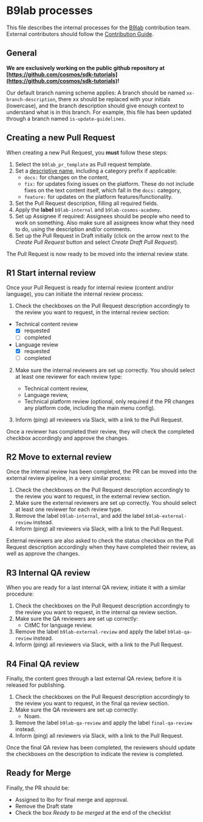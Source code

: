 # B9lab processes

This file describes the internal processes for the [B9lab](https://b9lab.com) contribution team. External contributors should follow the [Contribution Guide](../CONTRIBUTING.md).


## General

**We are exclusively working on the public github repository at [https://github.com/cosmos/sdk-tutorials](https://github.com/cosmos/sdk-tutorials)!**

Our default branch naming scheme applies: A branch should be named `xx-branch-description`, there xx should be replaced with your initials (lowercase), and the branch description should give enough context to understand what is in this branch. For example, this file has been updated through a branch named `is-update-guidelines`.


## Creating a new Pull Request

When creating a new Pull Request, you **must** follow these steps:

1. Select the `b9lab_pr_template` as Pull request template.
2. Set a [descriptive name](https://cbea.ms/git-commit/), including a category prefix if applicable:
   * `docs:` for changes on the content,
   * `fix:` for updates fixing issues on the platform. These do not include fixes on the text content itself, which fall in the `docs:` category,
   * `feature:` for updates on the platform features/functionality.
3. Set the Pull Request description, filling all required fields.
4. Apply the **label** `b9lab-internal` and `b9lab-cosmos-academy`.
5. Set up Assignee if required: Assignees should be people who need to work on something. Also make sure all assignees know what they need to do, using the description and/or comments.
6. Set up the Pull Request in Draft initially (click on the arrow next to the _Create Pull Request_ button and select _Create Draft Pull Request_).


The Pull Request is now ready to be moved into the internal review state.


## R1 Start internal review

Once your Pull Request is ready for internal review (content and/or language), you can initiate the internal review process:

1. Check the checkboxes on the Pull Request description accordingly to the review you want to request, in the internal review section:

- Technical content review
  - [x] requested
  - [ ] completed
- Language review
  - [x] requested
  - [ ] completed

2. Make sure the internal reviewers are set up correctly. You should select at least one reviewer for each review type:
   * Technical content review,
   * Language review,
   * Technical platform review (optional, only required if the PR changes any platform code, including the main menu config).

3. Inform (ping) all reviewers via Slack, with a link to the Pull Request.

Once a reviewer has completed their review, they will check the completed checkbox accordingly and approve the changes.


## R2 Move to external review

Once the internal review has been completed, the PR can be moved into the external review pipeline, in a very similar process:

1. Check the checkboxes on the Pull Request description accordingly to the review you want to request, in the external review section.
2. Make sure the external reviewers are set up correctly. You should select at least one reviewer for each review type.
3. Remove the label `b9lab-internal`, and add the label `b9lab-external-review` instead.
4. Inform (ping) all reviewers via Slack, with a link to the Pull Request.

External reviewers are also asked to check the status checkbox on the Pull Request description accordingly when they have completed their review, as well as approve the changes.


## R3 Internal QA review

When you are ready for a last internal QA review, initiate it with a similar procedure:

1. Check the checkboxes on the Pull Request description accordingly to the review you want to request, in the internal qa review section.
2. Make sure the QA reviewers are set up correctly:
   * CitMC for language review.
3. Remove the label `b9lab-external-review` and apply the label `b9lab-qa-review` instead.
4. Inform (ping) all reviewers via Slack, with a link to the Pull Request.

## R4 Final QA review

Finally, the content goes through a last external QA review, before it is released for publishing.

1. Check the checkboxes on the Pull Request description accordingly to the review you want to request, in the final qa review section.
2. Make sure the QA reviewers are set up correctly:
   * Noam.
3. Remove the label `b9lab-qa-review` and apply the label `final-qa-review` instead.
4. Inform (ping) all reviewers via Slack, with a link to the Pull Request.

Once the final QA review has been completed, the reviewers should update the checkboxes on the description to indicate the review is completed.

## Ready for Merge

Finally, the PR should be:
- Assigned to Ibo for final merge and approval.
- Remove the Draft state
- Check the box _Ready to be merged_ at the end of the checklist
